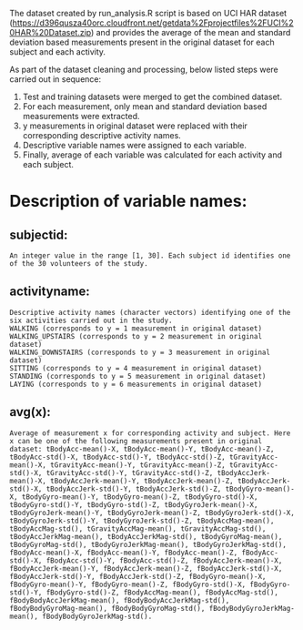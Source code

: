 The dataset created by run_analysis.R script is based on UCI HAR dataset (https://d396qusza40orc.cloudfront.net/getdata%2Fprojectfiles%2FUCI%20HAR%20Dataset.zip) and provides the average of the mean and standard deviation based measurements present in the original dataset for each subject and each activity.

As part of the dataset cleaning and  processing, below listed steps were carried out in sequence:
1. Test and training datasets were merged to get the combined dataset.
2. For each measurement, only mean and standard deviation based measurements were extracted.
3. y measurements in original dataset were replaced with their corresponding descriptive activity names.
4. Descriptive variable names were assigned to each variable.
5. Finally, average of each variable was calculated for each activity and each subject.

Description of variable names:
==============================
subjectid:
----------
    An integer value in the range [1, 30]. Each subject id identifies one of the 30 volunteers of the study.

activityname:
-------------
    Descriptive activity names (character vectors) identifying one of the six activities carried out in the study.
    WALKING (corresponds to y = 1 measurement in original dataset)
    WALKING_UPSTAIRS (corresponds to y = 2 measurement in original dataset)
    WALKING_DOWNSTAIRS (corresponds to y = 3 measurement in original dataset)
    SITTING (corresponds to y = 4 measurement in original dataset)
    STANDING (corresponds to y = 5 measurement in original dataset)
    LAYING (corresponds to y = 6 measurements in original dataset)

avg(x):
-------
    Average of measurement x for corresponding activity and subject. Here x can be one of the following measurements present in original dataset: tBodyAcc-mean()-X, tBodyAcc-mean()-Y, tBodyAcc-mean()-Z, tBodyAcc-std()-X, tBodyAcc-std()-Y, tBodyAcc-std()-Z, tGravityAcc-mean()-X, tGravityAcc-mean()-Y, tGravityAcc-mean()-Z, tGravityAcc-std()-X, tGravityAcc-std()-Y, tGravityAcc-std()-Z, tBodyAccJerk-mean()-X, tBodyAccJerk-mean()-Y, tBodyAccJerk-mean()-Z, tBodyAccJerk-std()-X, tBodyAccJerk-std()-Y, tBodyAccJerk-std()-Z, tBodyGyro-mean()-X, tBodyGyro-mean()-Y, tBodyGyro-mean()-Z, tBodyGyro-std()-X, tBodyGyro-std()-Y, tBodyGyro-std()-Z, tBodyGyroJerk-mean()-X, tBodyGyroJerk-mean()-Y, tBodyGyroJerk-mean()-Z, tBodyGyroJerk-std()-X, tBodyGyroJerk-std()-Y, tBodyGyroJerk-std()-Z, tBodyAccMag-mean(), tBodyAccMag-std(), tGravityAccMag-mean(), tGravityAccMag-std(), tBodyAccJerkMag-mean(), tBodyAccJerkMag-std(), tBodyGyroMag-mean(), tBodyGyroMag-std(), tBodyGyroJerkMag-mean(), tBodyGyroJerkMag-std(), fBodyAcc-mean()-X, fBodyAcc-mean()-Y, fBodyAcc-mean()-Z, fBodyAcc-std()-X, fBodyAcc-std()-Y, fBodyAcc-std()-Z, fBodyAccJerk-mean()-X, fBodyAccJerk-mean()-Y, fBodyAccJerk-mean()-Z, fBodyAccJerk-std()-X, fBodyAccJerk-std()-Y, fBodyAccJerk-std()-Z, fBodyGyro-mean()-X, fBodyGyro-mean()-Y, fBodyGyro-mean()-Z, fBodyGyro-std()-X, fBodyGyro-std()-Y, fBodyGyro-std()-Z, fBodyAccMag-mean(), fBodyAccMag-std(), fBodyBodyAccJerkMag-mean(), fBodyBodyAccJerkMag-std(), fBodyBodyGyroMag-mean(), fBodyBodyGyroMag-std(), fBodyBodyGyroJerkMag-mean(), fBodyBodyGyroJerkMag-std().

